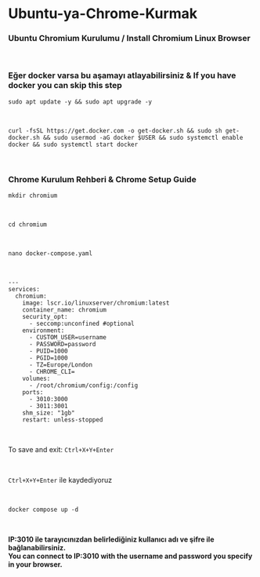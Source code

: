 # Ubuntu-ya-Chrome-Kurmak

<h3>Ubuntu Chromium Kurulumu / Install Chromium Linux Browser</a></h3>
<br>
<div class="markdown-heading" dir="auto"><h3 tabindex="-1" class="heading-element" dir="auto">Eğer docker varsa bu aşamayı atlayabilirsiniz & If you have docker you can skip this step</h3>
  
<div class="snippet-clipboard-content notranslate position-relative overflow-auto" data-snippet-clipboard-copy-content="sudo apt update -y && sudo apt upgrade -y
"><pre class="notranslate">
<code>sudo apt update -y && sudo apt upgrade -y
</code></pre></div><br>

<div class="snippet-clipboard-content notranslate position-relative overflow-auto" data-snippet-clipboard-copy-content="curl -fsSL https://get.docker.com -o get-docker.sh && sudo sh get-docker.sh && sudo usermod -aG docker $USER && sudo systemctl enable docker && sudo systemctl start docker
"><pre class="notranslate">
<code>curl -fsSL https://get.docker.com -o get-docker.sh && sudo sh get-docker.sh && sudo usermod -aG docker $USER && sudo systemctl enable docker && sudo systemctl start docker
</code></pre></div><br>






<div class="markdown-heading" dir="auto"><h3 tabindex="-1" class="heading-element" dir="auto">Chrome Kurulum Rehberi & Chrome Setup Guide</h3>

<div class="snippet-clipboard-content notranslate position-relative overflow-auto" data-snippet-clipboard-copy-content="mkdir chromium
"><pre class="notranslate">
<code>mkdir chromium
</code></pre></div><br>
<div class="snippet-clipboard-content notranslate position-relative overflow-auto" data-snippet-clipboard-copy-content="cd chromium"><pre class="notranslate">
<code>cd chromium
</code></pre></div><br>
<div class="snippet-clipboard-content notranslate position-relative overflow-auto" data-snippet-clipboard-copy-content="nano docker-compose.yaml"><pre class="notranslate">
<code>nano docker-compose.yaml
</code></pre></div><br>
<div class="snippet-clipboard-content notranslate position-relative overflow-auto" data-snippet-clipboard-copy-content="---
services:
  chromium:
    image: lscr.io/linuxserver/chromium:latest
    container_name: chromium
    security_opt:
      - seccomp:unconfined #optional
    environment:
      - CUSTOM_USER=username    
      - PASSWORD=password    
      - PUID=1000
      - PGID=1000
      - TZ=Europe/London
      - CHROME_CLI=
    volumes:
      - /root/chromium/config:/config
    ports:
      - 3010:3000 
      - 3011:3001
    shm_size: "1gb"
    restart: unless-stopped
"><pre class="notranslate">
<code>---
services:
  chromium:
    image: lscr.io/linuxserver/chromium:latest
    container_name: chromium
    security_opt:
      - seccomp:unconfined #optional
    environment:
      - CUSTOM_USER=username    
      - PASSWORD=password    
      - PUID=1000
      - PGID=1000
      - TZ=Europe/London
      - CHROME_CLI=
    volumes:
      - /root/chromium/config:/config
    ports:
      - 3010:3000 
      - 3011:3001
    shm_size: "1gb"
    restart: unless-stopped
</code></pre></div><br>
<p dir="auto">To save and exit: <code>Ctrl+X+Y+Enter</code></p><br>
<p dir="auto"><code>Ctrl+X+Y+Enter</code> ile kaydediyoruz</p><br>

<div class="snippet-clipboard-content notranslate position-relative overflow-auto" data-snippet-clipboard-copy-content="docker compose up -d"><pre class="notranslate">
<code>docker compose up -d
</code></pre></div><br>


<b>IP:3010 ile tarayıcınızdan belirlediğiniz kullanıcı adı ve şifre ile bağlanabilirsiniz.</b><br>
<b>You can connect to IP:3010 with the username and password you specify in your browser.</b>
